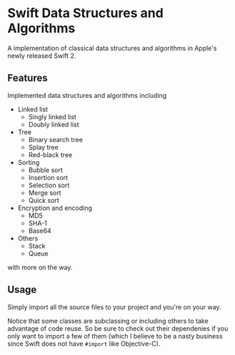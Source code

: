 # Swift Data Structures and Algorithms

A implementation of classical data structures and algorithms in Apple's newly released Swift 2. 

## Features

Implemented data structures and algorithms including

- Linked list
	* Singly linked list
	* Doubly linked list
- Tree
	* Binary search tree
	* Splay tree
	* Red-black tree
- Sorting
	* Bubble sort
	* Insertion sort
	* Selection sort
	* Merge sort
	* Quick sort
- Encryption and encoding
	* MD5
	* SHA-1
	* Base64
- Others
	* Stack 
	* Queue

with more on the way.

## Usage

Simply import all the source files to your project and you're on your way.

Notice that some classes are subclassing or including others to take advantage of code reuse. So be sure to check out their dependenies if you only want to import a few of them (which I believe to be a nasty business since Swift does not have `#import` like Objective-C).